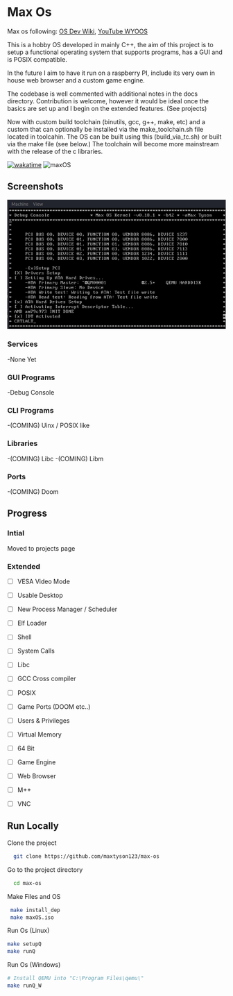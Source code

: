 
# Max Os

Max os following: [OS Dev Wiki](https://wiki.osdev.org/Creating_an_Operating_System), [YouTube WYOOS](https://www.youtube.com/watch?v=1rnA6wpF0o4&list=PLHh55M_Kq4OApWScZyPl5HhgsTJS9MZ6M&ab_channel=WriteyourownOperatingSystem')

This is a hobby OS developed in mainly C++, the aim of this project is to setup a functional operating system that supports programs, has a GUI and is POSIX compatible. 

In the future I aim to have it run on a raspberry PI, include its very own in house web browser and a custom game engine.

The codebase is well commented with additional notes in the docs directory. Contribution is welcome, however it would be ideal once the basics are set up and I begin on the extended features. (See projects)

Now with custom build toolchain (binutils, gcc, g++, make, etc) and a custom that can optionally be installed via the make_toolchain.sh file located in toolcahin. The OS can be built using this (build_via_tc.sh) or built via the make file (see below.) The toolchain will become more mainstream with the release of the c libraries.

[![wakatime](https://wakatime.com/badge/github/maxtyson123/max-os.svg)](https://wakatime.com/badge/github/maxtyson123/max-os)
![maxOS](https://github.com/maxtyson123/max-os/workflows/maxOS/badge.svg)

 
## Screenshots
![Screenshot](docs/Screenshots/ATA_Hardrives.png)

### Services
-None Yet
### GUI Programs
-Debug Console
### CLI Programs
-(COMING) Uinx / POSIX like 
### Libraries
-(COMING) Libc
-(COMING) Libm
### Ports
-(COMING) Doom

## Progress

###  Intial

Moved to  projects page


###  Extended
- [ ] VESA Video Mode
- [ ] Usable Desktop
- [ ] New Process Manager / Scheduler
- [ ] Elf Loader
- [ ] Shell
- [ ] System Calls
- [ ] Libc
- [ ] GCC Cross compiler
- [ ] POSIX
- [ ] Game Ports (DOOM etc..)
- [ ] Users & Privileges
- [ ] Virtual Memory
- [ ] 64 Bit
- [ ] Game Engine
- [ ] Web Browser
- [ ] M++
- [ ] VNC


## Run Locally

Clone the project

```bash
  git clone https://github.com/maxtyson123/max-os
```

Go to the project directory

```bash
  cd max-os
```

Make Files and OS

```bash
 make install_dep
 make maxOS.iso  
```

Run Os (Linux)

```bash
make setupQ
make runQ
```

Run Os (Windows)

```bash
# Install QEMU into "C:\Program Files\qemu\"
make runQ_W
```